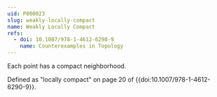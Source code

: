 ```yaml
---
uid: P000023
slug: weakly-locally-compact
name: Weakly Locally Compact
refs:
  - doi: 10.1007/978-1-4612-6290-9
    name: Counterexamples in Topology
---
```

Each point has a compact neighborhood.

Defined as "locally compact" on page 20 of {{doi:10.1007/978-1-4612-6290-9}}.
